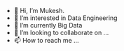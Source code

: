 - 👋 Hi, I’m Mukesh.
- 👀 I’m interested in Data Engineering
- 🌱 I’m currently Big Data
- 💞️ I’m looking to collaborate on ...
- 📫 How to reach me ...

<!---
mk920684/mk920684 is a ✨ special ✨ repository because its `README.md` (this file) appears on your GitHub profile.
You can click the Preview link to take a look at your changes.
--->
